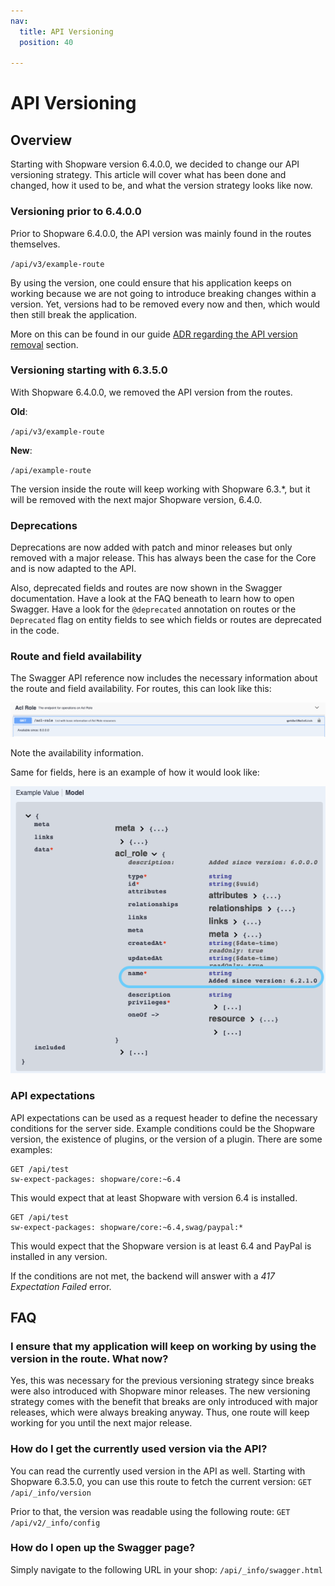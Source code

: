 ```yaml
---
nav:
  title: API Versioning
  position: 40

---
```


# API Versioning

## Overview

Starting with Shopware version 6.4.0.0, we decided to change our API versioning strategy. This article will cover what has been done and changed, how it used to be, and what the version strategy looks like now.

### Versioning prior to 6.4.0.0

Prior to Shopware 6.4.0.0, the API version was mainly found in the routes themselves.

`/api/v3/example-route`

By using the version, one could ensure that his application keeps on working because we are not going to introduce breaking changes within a version. Yet, versions had to be removed every now and then, which would then still break the application.

More on this can be found in our guide [ADR regarding the API version removal](https://github.com/shopware/shopware/blob/trunk/adr/2020-12-02-removing-api-version.md) section.

### Versioning starting with 6.3.5.0

With Shopware 6.4.0.0, we removed the API version from the routes.

**Old**:

`/api/v3/example-route`

**New**:

`/api/example-route`

The version inside the route will keep working with Shopware 6.3.\*, but it will be removed with the next major Shopware version, 6.4.0.

### Deprecations

Deprecations are now added with patch and minor releases but only removed with a major release. This has always been the case for the Core and is now adapted to the API.

Also, deprecated fields and routes are now shown in the Swagger documentation. Have a look at the FAQ beneath to learn how to open Swagger. Have a look for the `@deprecated` annotation on routes or the `Deprecated` flag on entity fields to see which fields or routes are deprecated in the code.

### Route and field availability

The Swagger API reference now includes the necessary information about the route and field availability. For routes, this can look like this:

![Availability route](../../../assets/availability-route.png)

Note the availability information.

Same for fields, here is an example of how it would look like:

![Availability field](../../../assets/availability-field.png)

### API expectations

API expectations can be used as a request header to define the necessary conditions for the server side. Example conditions could be the Shopware version, the existence of plugins, or the version of a plugin. There are some examples:

```text
GET /api/test
sw-expect-packages: shopware/core:~6.4
```

This would expect that at least Shopware with version 6.4 is installed.

```text
GET /api/test
sw-expect-packages: shopware/core:~6.4,swag/paypal:*
```

This would expect that the Shopware version is at least 6.4 and PayPal is installed in any version.

If the conditions are not met, the backend will answer with a *417 Expectation Failed* error.

## FAQ

### I ensure that my application will keep on working by using the version in the route. What now?

Yes, this was necessary for the previous versioning strategy since breaks were also introduced with Shopware minor releases. The new versioning strategy comes with the benefit that breaks are only introduced with major releases, which were always breaking anyway. Thus, one route will keep working for you until the next major release.

### How do I get the currently used version via the API?

You can read the currently used version in the API as well. Starting with Shopware 6.3.5.0, you can use this route to fetch the current version: `GET /api/_info/version`

Prior to that, the version was readable using the following route: `GET /api/v2/_info/config`

### How do I open up the Swagger page?

Simply navigate to the following URL in your shop: `/api/_info/swagger.html`
